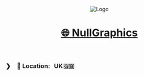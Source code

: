 <div align="center">

![Logo](https://avatars.githubusercontent.com/u/151986442?s=100&u=a210e16fc287771736908d7ea755d1e9972f0dd8&v=4)

# [🌐 NullGraphics](https://null.graphics)

&nbsp;

</div>

### ❯　📍 Location: UK 🇬🇧
